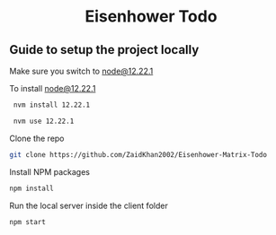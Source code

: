 <!-- PROJECT LOGO -->
<h1 align="center"> Eisenhower Todo </h1>


## Guide to setup the project locally

Make sure you switch to node@12.22.1

To install node@12.22.1
   ```sh
    nvm install 12.22.1

    nvm use 12.22.1
   ```
Clone the repo
   ```sh
   git clone https://github.com/ZaidKhan2002/Eisenhower-Matrix-Todo
   ```
Install NPM packages
   ```sh
   npm install
   ```
Run the local server inside the client folder
   ```sh
   npm start
   ```
   



